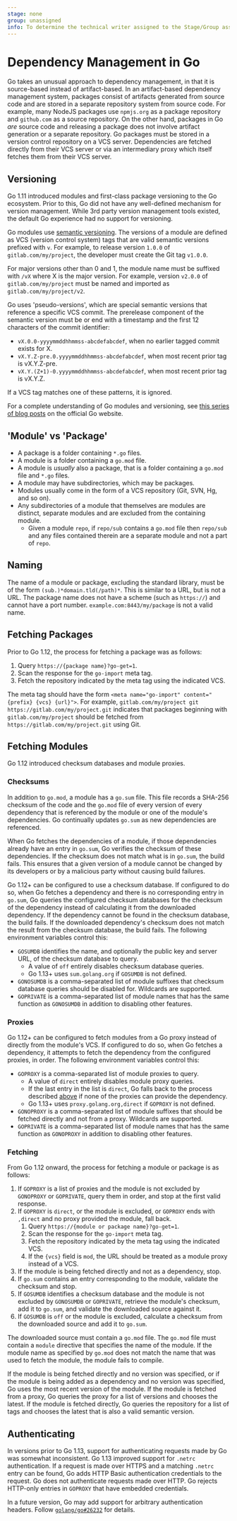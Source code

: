```yaml
---
stage: none
group: unassigned
info: To determine the technical writer assigned to the Stage/Group associated with this page, see https://about.gitlab.com/handbook/engineering/ux/technical-writing/#assignments
---
```


# Dependency Management in Go

Go takes an unusual approach to dependency management, in that it is
source-based instead of artifact-based. In an artifact-based dependency
management system, packages consist of artifacts generated from source code and
are stored in a separate repository system from source code. For example, many
NodeJS packages use `npmjs.org` as a package repository and `github.com` as a
source repository. On the other hand, packages in Go *are* source code and
releasing a package does not involve artifact generation or a separate
repository. Go packages must be stored in a version control repository on a VCS
server. Dependencies are fetched directly from their VCS server or via an
intermediary proxy which itself fetches them from their VCS server.

## Versioning

Go 1.11 introduced modules and first-class package versioning to the Go ecosystem.
Prior to this, Go did not have any well-defined mechanism for version management.
While 3rd party version management tools existed, the default Go experience had
no support for versioning.

Go modules use [semantic versioning](https://semver.org). The versions of a
module are defined as VCS (version control system) tags that are valid semantic
versions prefixed with `v`. For example, to release version `1.0.0` of
`gitlab.com/my/project`, the developer must create the Git tag `v1.0.0`.

For major versions other than 0 and 1, the module name must be suffixed with
`/vX` where X is the major version. For example, version `v2.0.0` of
`gitlab.com/my/project` must be named and imported as
`gitlab.com/my/project/v2`.

Go uses 'pseudo-versions', which are special semantic versions that reference a
specific VCS commit. The prerelease component of the semantic version must be or
end with a timestamp and the first 12 characters of the commit identifier:

- `vX.0.0-yyyymmddhhmmss-abcdefabcdef`, when no earlier tagged commit exists for X.
- `vX.Y.Z-pre.0.yyyymmddhhmmss-abcdefabcdef`, when most recent prior tag is vX.Y.Z-pre.
- `vX.Y.(Z+1)-0.yyyymmddhhmmss-abcdefabcdef`, when most recent prior tag is vX.Y.Z.

If a VCS tag matches one of these patterns, it is ignored.

For a complete understanding of Go modules and versioning, see 
[this series of blog posts](https://go.dev/blog/using-go-modules) 
on the official Go website.

## 'Module' vs 'Package'

- A package is a folder containing `*.go` files.
- A module is a folder containing a `go.mod` file.
- A module is *usually* also a package, that is a folder containing a `go.mod`
  file and `*.go` files.
- A module may have subdirectories, which may be packages.
- Modules usually come in the form of a VCS repository (Git, SVN, Hg, and so on).
- Any subdirectories of a module that themselves are modules are distinct,
  separate modules and are excluded from the containing module.
  - Given a module `repo`, if `repo/sub` contains a `go.mod` file then
    `repo/sub` and any files contained therein are a separate module and not a
    part of `repo`.

## Naming

The name of a module or package, excluding the standard library, must be of the
form `(sub.)*domain.tld(/path)*`. This is similar to a URL, but is not a URL.
The package name does not have a scheme (such as `https://`) and cannot have a
port number. `example.com:8443/my/package` is not a valid name.

## Fetching Packages

Prior to Go 1.12, the process for fetching a package was as follows:

1. Query `https://{package name}?go-get=1`.
1. Scan the response for the `go-import` meta tag.
1. Fetch the repository indicated by the meta tag using the indicated VCS.

The meta tag should have the form `<meta name="go-import" content="{prefix}
{vcs} {url}">`. For example, `gitlab.com/my/project git
https://gitlab.com/my/project.git` indicates that packages beginning with
`gitlab.com/my/project` should be fetched from
`https://gitlab.com/my/project.git` using Git.

## Fetching Modules

Go 1.12 introduced checksum databases and module proxies.

### Checksums

In addition to `go.mod`, a module has a `go.sum` file. This file records a
SHA-256 checksum of the code and the `go.mod` file of every version of every
dependency that is referenced by the module or one of the module's dependencies.
Go continually updates `go.sum` as new dependencies are referenced.

When Go fetches the dependencies of a module, if those dependencies already have
an entry in `go.sum`, Go verifies the checksum of these dependencies. If the
checksum does not match what is in `go.sum`, the build fails. This ensures
that a given version of a module cannot be changed by its developers or by a
malicious party without causing build failures.

Go 1.12+ can be configured to use a checksum database. If configured to do so,
when Go fetches a dependency and there is no corresponding entry in `go.sum`, Go
queries the configured checksum databases for the checksum of the
dependency instead of calculating it from the downloaded dependency. If the
dependency cannot be found in the checksum database, the build fails. If the
downloaded dependency's checksum does not match the result from the checksum
database, the build fails. The following environment variables control this:

- `GOSUMDB` identifies the name, and optionally the public key and server URL,
  of the checksum database to query.
  - A value of `off` entirely disables checksum database queries.
  - Go 1.13+ uses `sum.golang.org` if `GOSUMDB` is not defined.
- `GONOSUMDB` is a comma-separated list of module suffixes that checksum
  database queries should be disabled for. Wildcards are supported.
- `GOPRIVATE` is a comma-separated list of module names that has the same
  function as `GONOSUMDB` in addition to disabling other features.

### Proxies

Go 1.12+ can be configured to fetch modules from a Go proxy instead of directly
from the module's VCS. If configured to do so, when Go fetches a dependency, it
attempts to fetch the dependency from the configured proxies, in order. The
following environment variables control this:

- `GOPROXY` is a comma-separated list of module proxies to query.
  - A value of `direct` entirely disables module proxy queries.
  - If the last entry in the list is `direct`, Go falls back to the process
    described [above](#fetching-packages) if none of the proxies can provide the
    dependency.
  - Go 1.13+ uses `proxy.golang.org,direct` if `GOPROXY` is not defined.
- `GONOPROXY` is a comma-separated list of module suffixes that should be
  fetched directly and not from a proxy. Wildcards are supported.
- `GOPRIVATE` is a comma-separated list of module names that has the same
  function as `GONOPROXY` in addition to disabling other features.

### Fetching

From Go 1.12 onward, the process for fetching a module or package is as follows:

1. If `GOPROXY` is a list of proxies and the module is not excluded by
   `GONOPROXY` or `GOPRIVATE`, query them in order, and stop at the first valid
   response.
1. If `GOPROXY` is `direct`, or the module is excluded, or `GOPROXY` ends with
   `,direct` and no proxy provided the module, fall back.
   1. Query `https://{module or package name}?go-get=1`.
   1. Scan the response for the `go-import` meta tag.
   1. Fetch the repository indicated by the meta tag using the indicated VCS.
   1. If the `{vcs}` field is `mod`, the URL should be treated as a module proxy instead of a VCS.
1. If the module is being fetched directly and not as a dependency, stop.
1. If `go.sum` contains an entry corresponding to the module, validate the checksum and stop.
1. If `GOSUMDB` identifies a checksum database and the module is not excluded by
   `GONOSUMDB` or `GOPRIVATE`, retrieve the module's checksum, add it to
   `go.sum`, and validate the downloaded source against it.
1. If `GOSUMDB` is `off` or the module is excluded, calculate a checksum from
   the downloaded source and add it to `go.sum`.

The downloaded source must contain a `go.mod` file. The `go.mod` file must
contain a `module` directive that specifies the name of the module. If the
module name as specified by `go.mod` does not match the name that was used to
fetch the module, the module fails to compile.

If the module is being fetched directly and no version was specified, or if the
module is being added as a dependency and no version was specified, Go uses the
most recent version of the module. If the module is fetched from a proxy, Go
queries the proxy for a list of versions and chooses the latest. If the module is
fetched directly, Go queries the repository for a list of tags and chooses the
latest that is also a valid semantic version.

## Authenticating

In versions prior to Go 1.13, support for authenticating requests made by Go was
somewhat inconsistent. Go 1.13 improved support for `.netrc` authentication. If
a request is made over HTTPS and a matching `.netrc` entry can be found, Go
adds HTTP Basic authentication credentials to the request. Go does not
authenticate requests made over HTTP. Go rejects HTTP-only entries in
`GOPROXY` that have embedded credentials.

In a future version, Go may add support for arbitrary authentication headers.
Follow [`golang/go#26232`](https://github.com/golang/go/issues/26232) for details.
